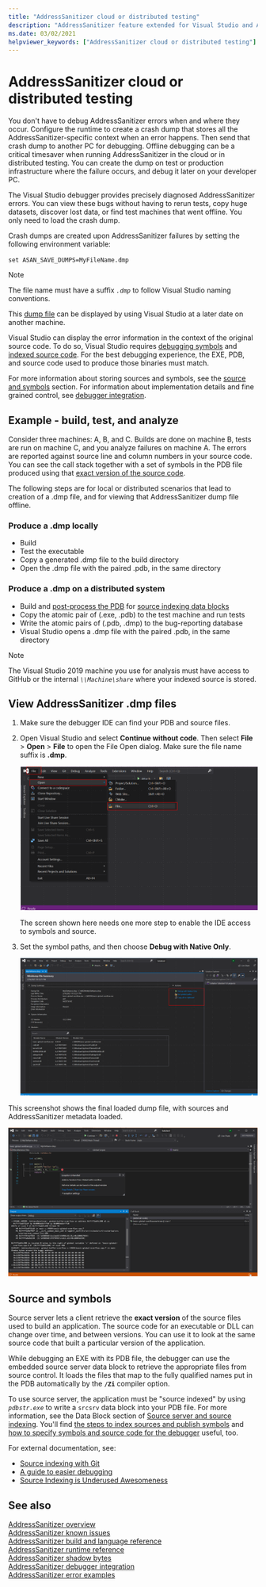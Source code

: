 ```yaml
---
title: "AddressSanitizer cloud or distributed testing"
description: "AddressSanitizer feature extended for Visual Studio and Azure"
ms.date: 03/02/2021
helpviewer_keywords: ["AddressSanitizer cloud or distributed testing"]
---
```

# AddressSanitizer cloud or distributed testing

You don't have to debug AddressSanitizer errors when and where they occur. Configure the runtime to create a crash dump that stores all the AddressSanitizer-specific context when an error happens. Then send that crash dump to another PC for debugging. Offline debugging can be a critical timesaver when running AddressSanitizer in the cloud or in distributed testing. You can create the dump on test or production infrastructure where the failure occurs, and debug it later on your developer PC.

The Visual Studio debugger provides precisely diagnosed AddressSanitizer errors. You can view these bugs without having to rerun tests, copy huge datasets, discover lost data, or find test machines that went offline. You only need to load the crash dump.

Crash dumps are created upon AddressSanitizer failures by setting the following environment variable:

`set ASAN_SAVE_DUMPS=MyFileName.dmp`

> [!NOTE]
> The file name must have a suffix *`.dmp`* to follow Visual Studio naming conventions.

This [dump file](/previous-versions/windows/desktop/proc_snap/export-a-process-snapshot-to-a-file) can be displayed by using Visual Studio at a later date on another machine.

Visual Studio can display the error information in the context of the original source code. To do so, Visual Studio requires [debugging symbols](/windows/win32/dxtecharts/debugging-with-symbols) and [indexed source code](/windows-hardware/drivers/debugger/source-indexing). For the best debugging experience, the EXE, PDB, and source code used to produce those binaries must match.

For more information about storing sources and symbols, see the [source and symbols](#source) section. For information about implementation details and fine grained control, see [debugger integration](asan-debugger-integration.md).

## Example - build, test, and analyze

Consider three machines: A, B, and C. Builds are done on machine B, tests are run on machine C, and you analyze failures on machine A. The errors are reported against source line and column numbers in your source code. You can see the call stack together with a set of symbols in the PDB file produced using that [exact version of the source code](#source).

The following steps are for local or distributed scenarios that lead to creation of a .dmp file, and for viewing that AddressSanitizer dump file offline.

### Produce a .dmp locally

- Build
- Test the executable
- Copy a generated .dmp file to the build directory
- Open the .dmp file with the paired .pdb, in the same directory

### Produce a .dmp on a distributed system

- Build and [post-process the PDB](#source) for [source indexing data blocks](/windows/win32/debug/source-server-and-source-indexing)
- Copy the atomic pair of (.exe, .pdb) to the test machine and run tests
- Write the atomic pairs of (.pdb, .dmp) to the bug-reporting database
- Visual Studio opens a .dmp file with the paired .pdb, in the same directory

> [!NOTE]
> The Visual Studio 2019 machine you use for analysis must have access to GitHub or the internal *`\\Machine\share`* where your indexed source is stored.

## View AddressSanitizer .dmp files

1. Make sure the debugger IDE can find your PDB and source files.

1. Open Visual Studio and select **Continue without code**. Then select **File** > **Open** > **File** to open the File Open dialog. Make sure the file name suffix is **.dmp**.

   ![Screenshot of the File Open File menu in Visual Studio](./media/asan-open-crash-dump-file.png)

   The screen shown here needs one more step to enable the IDE access to symbols and source.

1. Set the symbol paths, and then choose **Debug with Native Only**.

   ![Screenshot of the Minidump Summary display in Visual Studio](./media/asan-dump-file-open.png)

This screenshot shows the final loaded dump file, with sources and AddressSanitizer metadata loaded.

![Screenshot of the debugger showing source files and AddressSanitizer metadata](./media/asan-view-crash-metadata.png)

## <a name="source"></a> Source and symbols

Source server lets a client retrieve the **exact version** of the source files used to build an application. The source code for an executable or DLL can change over time, and between versions. You can use it to look at the same source code that built a particular version of the application.

While debugging an EXE with its PDB file, the debugger can use the embedded source server data block to retrieve the appropriate files from source control. It loads the files that map to the fully qualified names put in the PDB automatically by the **`/Zi`** compiler option.

To use source server, the application must be "source indexed" by using *`pdbstr.exe`* to write a `srcsrv` data block into your PDB file. For more information, see the Data Block section of [Source server and source indexing](/windows/win32/debug/source-server-and-source-indexing). You'll find [the steps to index sources and publish symbols](/azure/devops/pipelines/tasks/build/index-sources-publish-symbols) and [how to specify symbols and source code for the debugger](/visualstudio/debugger/specify-symbol-dot-pdb-and-source-files-in-the-visual-studio-debugger) useful, too.

For external documentation, see:

- [Source indexing with Git](https://gist.github.com/baldurk/c6feb31b0305125c6d1a)
- [A guide to easier debugging](https://www.codeproject.com/articles/115125/source-indexing-and-symbol-servers-a-guide-to-easi)
- [Source Indexing is Underused Awesomeness](https://randomascii.wordpress.com/2011/11/11/source-indexing-is-underused-awesomeness/)

## See also

[AddressSanitizer overview](./asan.md)\
[AddressSanitizer known issues](./asan-known-issues.md)\
[AddressSanitizer build and language reference](./asan-building.md)\
[AddressSanitizer runtime reference](./asan-runtime.md)\
[AddressSanitizer shadow bytes](./asan-shadowbytes.md)\
[AddressSanitizer debugger integration](./asan-debugger-integration.md)\
[AddressSanitizer error examples](./asan-error-examples.md)
